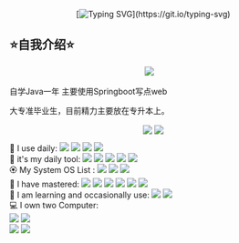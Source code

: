 <div align="center">
  
  <!-- dynamic typing effect 动态打字效果 -->
  [![Typing SVG](https://readme-typing-svg.demolab.com?font=Gabarito&size=25&duration=4000&pause=1000&color=152571&vCenter=true&repeat=false&width=235&separator=%3C&lines=print(%22Hello+World%22);%3Creturn+%22ChenY_X0%22;)](https://git.io/typing-svg)

  

</div>

## ⭐自我介绍⭐

<!-- profile logo 个人资料徽标 -->
  <div align="center">
    <a href="https://steamcommunity.com/id/Huvz/"><img src="https://img.shields.io/badge/Steam-Huvz-000000?style=for-the-badge&logo=steam&logoColor=white" /></a>&emsp;
  </div>



自学Java一年 主要使用Springboot写点web

大专准毕业生，目前精力主要放在专升本上。

<div align="center">
  
 <a href="https://steamcommunity.com/id/Huvz/"><img align="center" src="https://github-readme-stats.vercel.app/api?username=huvz04&show_icons=true&theme=highcontrast&count_private=true"/></a>
<a href="https://steamcommunity.com/id/Huvz/"><img align="center" src="https://github-readme-stats.vercel.app/api/top-langs/?username=huvz04&layout=donut&theme=highcontrast&count_private=true"/></a>
  </div>
  
<div>
  🚀 I use daily:   
  <img src="https://img.shields.io/badge/Spring-6DB33F?style=for-the-badge&logo=spring&logoColor=white"/>
  <img src="https://img.shields.io/badge/MySQL-005C84?style=for-the-badge&logo=mysql&logoColor=white"/>
  <img src="https://img.shields.io/badge/redis-%23DD0031.svg?&style=for-the-badge&logo=redis&logoColor=white"/> 
  <img src="https://img.shields.io/badge/GIT-E44C30?style=for-the-badge&logo=git&logoColor=white"/> 

  
<br>
🧰  it's my daily tool: 
  <img src="https://img.shields.io/badge/IntelliJ_IDEA-000000.svg?style=for-the-badge&logo=intellij-idea&logoColor=white"/> 
  <img src="https://img.shields.io/badge/Visual_Studio_Code-0078D4?style=for-the-badge&logo=visual%20studio%20code&logoColor=white"/> 
  <img src="https://img.shields.io/badge/LibreOffice-18A303?style=for-the-badge&logo=LibreOffice&logoColor=white"/> 
  <img src="https://img.shields.io/badge/Firefox_Browser-FF7139?style=for-the-badge&logo=Firefox-Browser&logoColor=white"/>
  <img src="https://img.shields.io/badge/Microsoft_Outlook-0078D4?style=for-the-badge&logo=microsoft-outlook&logoColor=white"/>
<br>
🏵️ My System OS List :  
  <img src="https://img.shields.io/badge/OpenWrt-00B5E2?style=for-the-badge&logo=OpenWrt&logoColor=white"/> 
  <img src="https://img.shields.io/badge/Windows-0078D6?style=for-the-badge&logo=windows&logoColor=white"/>  
  <img src="https://img.shields.io/badge/Cent%20OS-262577?style=for-the-badge&logo=CentOS&logoColor=white"/>
  
<br>
📑 I have mastered: 
 <img src="https://img.shields.io/badge/Java-ED8B00?style=for-the-badge&logo=openjdk&logoColor=white"/>
 <img src="https://img.shields.io/badge/Kotlin-0095D5?&style=for-the-badge&logo=kotlin&logoColor=white"/>
 <img src="https://img.shields.io/badge/C-00599C?style=for-the-badge&logo=c&logoColor=white"/>
 <img src="https://img.shields.io/badge/CSS-239120?&style=for-the-badge&logo=css3&logoColor=white"/>
 <img src="https://img.shields.io/badge/C%23-239120?style=for-the-badge&logo=c-sharp&logoColor=white"/>
 <img src="https://img.shields.io/badge/HTML5-E34F26?style=for-the-badge&logo=html5&logoColor=white"/>
 
<br>
📖 I am learning and occasionally use: 
  <img src="https://img.shields.io/badge/Xamarin-3498DB?style=for-the-badge&logo=xamarin&logoColor=white"/>
  <img src="https://img.shields.io/badge/Vue.js-35495E?style=for-the-badge&logo=vue.js&logoColor=4FC08D">
<br>
💻 I own two Computer:<br>
 <img src="https://img.shields.io/badge/AMD-Ryzen_7_5700X-ED1C24?style=for-the-badge&logo=amd&logoColor=white">      <img src="https://img.shields.io/badge/AMD-Radeon_RX_6700xt-ED1C24?style=for-the-badge&logo=amd&logoColor=white"/>
<br>
<img src="https://img.shields.io/badge/NVIDIA-RTX3060-76B900?style=for-the-badge&logo=nvidia&logoColor=white">     <img src="https://img.shields.io/badge/Intel-Core_i5_10th-0071C5?style=for-the-badge&logo=intel&logoColor=white"/>
    
</div>
